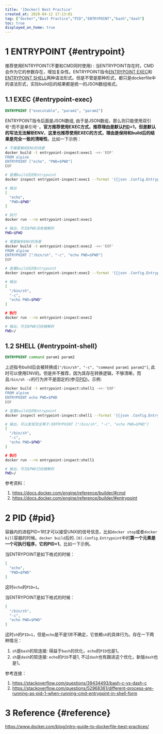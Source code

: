 ```yaml
---
title: '[Docker] Best Practice'
created_at: 2020-04-12 17:13:01
tag: ["docker","Best Practice","PID","ENTRYPOINT","bash","dash"]
toc: true
displayed_on_home: true
---
```


# 1 ENTRYPOINT {#entrypoint} 

推荐使用ENTRYPOINT(不要和CMD同时使用) : 当ENTRYPOINT存在时，CMD会作为它的参数存在，增加复杂性。ENTRYPOINT指令[ENTRYPOINT EXEC][ENTRYPOINT-EXEC]和[ENTRYPOINT SHELL][ENTRYPOINT-SHELL]两种语法形式。但是不管是那种形式，都只是dockerfile中的语法形式，实际build后的结果都是统一的JSON数组格式。

## 1.1 EXEC {#entrypoint-exec}

```dockerfile
ENTRYPOINT ["executable", "param1", "param2"]
```
ENTRYPOINT指令后面是JSON数组, 由于是JSON数组，那么则只能使用双引号`"`而不是单引号`'`。**官方推荐使用EXEC方式，推荐理由是默认[PID]=1，但是默认的写法无法解析ENV**。**这里也推荐使用EXEC的方式，理由是保持和build后的结果是完全一致的清晰性**。比如一下示例：

```bash
# 不需要解析ENV的场景
docker build -t entrypoint-inspect:exec1 -<<-'EOF'
FROM alpine
ENTRYPOINT ["echo", "PWD=$PWD"]
EOF

# 查看build后的Entrypoint
docker inspect entrypoint-inspect:exec1 --format '{{json .Config.Entrypoint}}'

# 输出
[
  "echo",
  "PWD=$PWD"
]

# 执行
docker run --rm entrypoint-inspect:exec1

# 输出，可见$PWD没有被解析
PWD=$PWD
```

```bash
# 需要解析ENV的场景
docker build -t entrypoint-inspect:exec2 -<<-'EOF'
FROM alpine
ENTRYPOINT ["/bin/sh", "-c", "echo PWD=$PWD"]
EOF

# 查看build后的Entrypoint
docker inspect entrypoint-inspect:exec2 --format '{{json .Config.Entrypoint}}'

# 输出
[
  "/bin/sh",
  "-c",
  "echo PWD=$PWD"
]

# 执行
docker run --rm entrypoint-inspect:exec2

# 输出，可见$PWD已经被解析
PWD=/
```

## 1.2 SHELL {#entrypoint-shell}

```dockerfile
ENTRYPOINT command param1 param2
```
上述指令build后会被转换成`["/bin/sh", "-c", "command param1 param2"]`, 此时可以使用ENV的。但是并不推荐，因为其存在转换逻辑，不够清晰，而且`/bin/sh -c`的行为并不是固定的(参见[PID])。示例:

```bash
docker build -t entrypoint-inspect:shell1 -<<-'EOF'
FROM alpine
ENTRYPOINT echo PWD=$PWD
EOF

# 查看build后的Entrypoint
docker inspect entrypoint-inspect:shell1 --format '{{json .Config.Entrypoint}}'

# 输出，可以发现完全等于:ENTRYPOINT ["/bin/sh", "-c", "echo PWD=$PWD"]
[
  "/bin/sh",
  "-c",
  "echo PWD=$PWD"
]

# 执行
docker run --rm entrypoint-inspect:shell1

# 输出，可见$PWD已经被解析
PWD=/
```

参考资料：
1. <https://docs.docker.com/engine/reference/builder/#cmd>
2. <https://docs.docker.com/engine/reference/builder/#entrypoint>

# 2 PID {#pid}

容器内的进程PID=1时才可以接受UNXI的信号信息，比如`docker stop`或者`docker kill`容器的时候。`docker build`后的`.[0].Config.Entrypoint`中的**第一个元素是一个可执行程序，它的PID=1**。比如一下示例。

当ENTRYPOINT是如下格式的时候：
```json
[
  "echo",
  "PWD=$PWD"
]
```
这时`echo`的`PID=1`。

当ENTRYPOINT是如下格式的时候：
```json
[
  "/bin/sh",
  "-c",
  "echo PWD=$PWD"
]
```
这时`sh`的`PID=1`，但是`echo`是不是1并不确定，它依赖`sh`的具体行为。存在一下两种情况：
1. `sh`是`bash`的软连接: 得益于`bash`的优化，`echo`的`PID`也是1。
2. `sh`是`dash`的软连接: `echo`的`PID`不是1, 不过`dash`也有跟进这个优化，新版`dash`也是1。

参考连接：
1. <https://stackoverflow.com/questions/39434493/bash-c-vs-dash-c>
2. <https://stackoverflow.com/questions/52968361/different-process-are-running-as-pid-1-when-running-cmd-entrypoint-in-shell-form>

# 3 Reference {#reference}

https://www.docker.com/blog/intro-guide-to-dockerfile-best-practices/

[ENTRYPOINT-EXEC]:#entrypoint-exec
[ENTRYPOINT-SHELL]:#entrypoint-shell
[PID]:#pid
